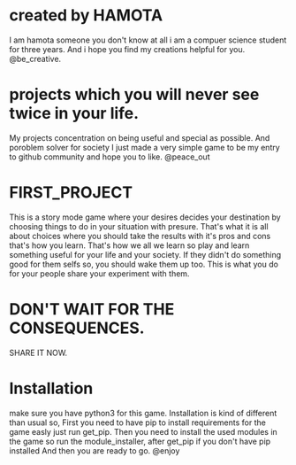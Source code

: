 # created by HAMOTA
I am hamota someone you don't know at all i am a compuer science student for three years.
And i hope you find my creations helpful for you.
@be_creative.

# projects which you will never see twice in your life.
My projects concentration on being useful and special as possible.
And poroblem solver for society
I just made a very simple game to be my entry to github community and hope you to like.
@peace_out

# FIRST_PROJECT
This is a story mode game where your desires decides your destination by choosing things to do in your situation with presure.
That's what it is all about choices where you should take the results with it's pros and cons that's how you learn.
That's how we all we learn so play and learn something useful for your life and your society.
If they didn't do something good for them selfs so, you should wake them up too.
This is what you do for your people share your experiment with them.

# DON'T WAIT FOR THE CONSEQUENCES.
SHARE IT NOW.

# Installation
make sure you have python3 for this game.
Installation is kind of different than usual so,
First you need to have pip to install requirements for the game easly just run get_pip.
Then you need to install the used modules in the game so run the module_installer,
after get_pip if you don't have pip installed
And then you are ready to go.
@enjoy
